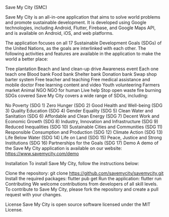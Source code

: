 Save My City (SMC)


Save My City is an all-in-one application that aims to solve world problems and promote sustainable development. It is developed using Google technologies, including Android, Flutter, Firebase, and Google Maps API, and is available on Android, iOS, and web platforms.

The application focuses on all 17 Sustainable Development Goals (SDGs) of the United Nations, as the goals are interlinked with each other. The following activities and features are available in the application to make the world a better place:

Tree plantation
Beach and land clean-up drive
Awareness event
Each one teach one
Blood bank
Food bank
Shelter bank
Donation bank
Swap shop barter system
Free teacher and teaching
Free medical assistance and mobile doctor
Free learning content and video
Youth volunteering
Farmers market
Animal NGO
NGO for human
Live help
Stop open waste fire burning
SDGs covered
Save My City covers a wide range of SDGs, including:

No Poverty (SDG 1)
Zero Hunger (SDG 2)
Good Health and Well-being (SDG 3)
Quality Education (SDG 4)
Gender Equality (SDG 5)
Clean Water and Sanitation (SDG 6)
Affordable and Clean Energy (SDG 7)
Decent Work and Economic Growth (SDG 8)
Industry, Innovation and Infrastructure (SDG 9)
Reduced Inequalities (SDG 10)
Sustainable Cities and Communities (SDG 11)
Responsible Consumption and Production (SDG 12)
Climate Action (SDG 13)
Life Below Water (SDG 14)
Life on Land (SDG 15)
Peace, Justice and Strong Institutions (SDG 16)
Partnerships for the Goals (SDG 17)
Demo
A demo of the Save My City application is available on our website: https://www.savemycity.com/demo

Installation
To install Save My City, follow the instructions below:

Clone the repository: git clone https://github.com/savemycity/savemycity.git
Install the required packages: flutter pub get
Run the application: flutter run
Contributing
We welcome contributions from developers of all skill levels. To contribute to Save My City, please fork the repository and create a pull request with your changes.

License
Save My City is open source software licensed under the MIT License.
